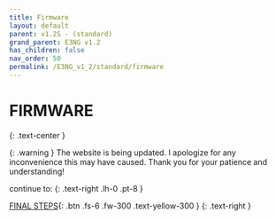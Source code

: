 ```yaml
---
title: Firmware
layout: default
parent: v1.2S - (standard)
grand_parent: E3NG v1.2
has_children: false
nav_order: 50
permalink: /E3NG_v1_2/standard/firmware
---
```

# FIRMWARE
{: .text-center }

{: .warning }
The website is being updated. I apologize for any inconvenience this may have caused. Thank you for your patience and understanding!

continue to:
{: .text-right .lh-0 .pt-8 }

[FINAL STEPS]{: .btn .fs-6 .fw-300 .text-yellow-300 }
{: .text-right }

[FINAL STEPS]: https://rh3d.xyz/E3NG_v1_2/final_steps
